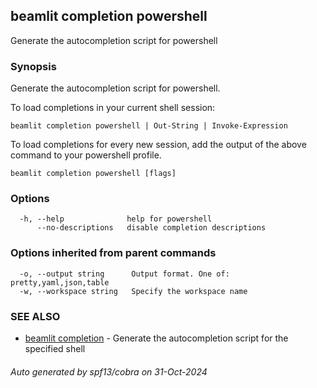 ## beamlit completion powershell

Generate the autocompletion script for powershell

### Synopsis

Generate the autocompletion script for powershell.

To load completions in your current shell session:

	beamlit completion powershell | Out-String | Invoke-Expression

To load completions for every new session, add the output of the above command
to your powershell profile.


```
beamlit completion powershell [flags]
```

### Options

```
  -h, --help              help for powershell
      --no-descriptions   disable completion descriptions
```

### Options inherited from parent commands

```
  -o, --output string      Output format. One of: pretty,yaml,json,table
  -w, --workspace string   Specify the workspace name
```

### SEE ALSO

* [beamlit completion](beamlit_completion.md)	 - Generate the autocompletion script for the specified shell

###### Auto generated by spf13/cobra on 31-Oct-2024
